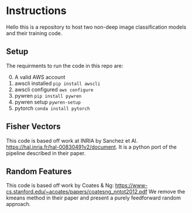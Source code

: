 # Instructions

Hello this is a repository to host two non-deep image classification models and their training code.


## Setup
The requirments to run the code in this repo are:

0. A valid AWS account
1. awscli installed `pip install awscli`
2. awscli configured `aws configure`
3. pywren `pip install pywren`
4. pywren setup `pywren-setup`
5. pytorch `conda install pytorch`


## Fisher Vectors
This code is based off work at INRIA by Sanchez et Al.
https://hal.inria.fr/hal-00830491v2/document. 
It is a python port of the pipeline described in their paper.

## Random Features
This code is based off work by Coates & Ng:
https://www-cs.stanford.edu/~acoates/papers/coatesng_nntot2012.pdf
We remove the kmeans method in their paper and present a purely feedforward random approach.




